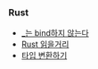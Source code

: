### Rust
* [_는 bind하지 않는다](https://blog.seulgi.kim/2018/08/rust--ownership.html)
* [Rust 읽을거리](https://blog.seulgi.kim/2018/11/rust.html)
* [타입 변환하기](https://blog.seulgi.kim/2019/05/rust-type-conversion.html)
